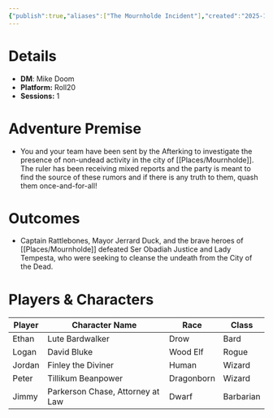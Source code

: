 ```yaml
---
{"publish":true,"aliases":["The Mournholde Incident"],"created":"2025-10-16T09:27:58.000-04:00","modified":"2025-10-16T14:52:25.563-04:00","published":"2025-10-16T14:52:25.563-04:00","cssclasses":"","DM":"Mike Doom","Players":["Ethan","Logan","Jordan","Peter","Jimmy"],"Platform":"Roll20","Sessions":1,"Start Date":"2023-09-19"}
---
```


# Details
- **DM**: Mike Doom
- **Platform:** Roll20
- **Sessions:** 1

# Adventure Premise
- You and your team have been sent by the Afterking to investigate the presence of non-undead activity in the city of [[Places/Mournholde]]. The ruler has been receiving mixed reports and the party is meant to find the source of these rumors and if there is any truth to them, quash them once-and-for-all!

# Outcomes
- Captain Rattlebones, Mayor Jerrard Duck, and the brave heroes of [[Places/Mournholde]] defeated Ser Obadiah Justice and Lady Tempesta, who were seeking to cleanse the undeath from the City of the Dead.

# Players & Characters
| Player          | Character Name                  | Race     | Class     |
| --------------- | ------------------------------- | -------- | --------- |
| Ethan | Lute Bardwalker                 | Drow     | Bard      |
| Logan | David Bluke                     | Wood Elf | Rogue     |
| Jordan | Finley the Diviner              | Human    | Wizard    |
| Peter | Tillikum Beanpower              | Dragonborn | Wizard    |
| Jimmy | Parkerson Chase, Attorney at Law | Dwarf    | Barbarian |
